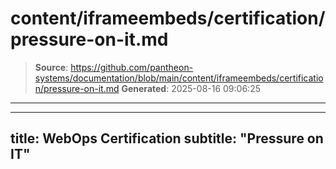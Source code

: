 # content/iframeembeds/certification/pressure-on-it.md

> **Source**: https://github.com/pantheon-systems/documentation/blob/main/content/iframeembeds/certification/pressure-on-it.md
> **Generated**: 2025-08-16 09:06:25

---

---
title: WebOps Certification
subtitle: "Pressure on IT"
---

<Partial file="certification-guide/pressure-on-it.md" />
